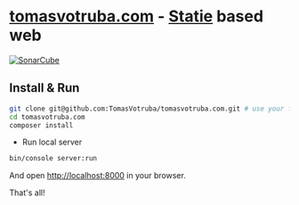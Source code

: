 # [tomasvotruba.com](https://www.tomasvotruba.com) - [Statie](https://github.com/Symplify/Statie) based web

[![SonarCube](https://img.shields.io/badge/SonarCube_Debt-%3C3%20hours-brightgreen.svg?style=flat-square)](https://sonarcloud.io/dashboard?id=TomasVotruba_tomasvotruba.com)

## Install & Run

```bash
git clone git@github.com:TomasVotruba/tomasvotruba.com.git # use your fork if you want to contribute
cd tomasvotruba.com
composer install
```

- Run local server

```bash
bin/console server:run
```

And open [http://localhost:8000](localhost:8000) in your browser.

That's all!
